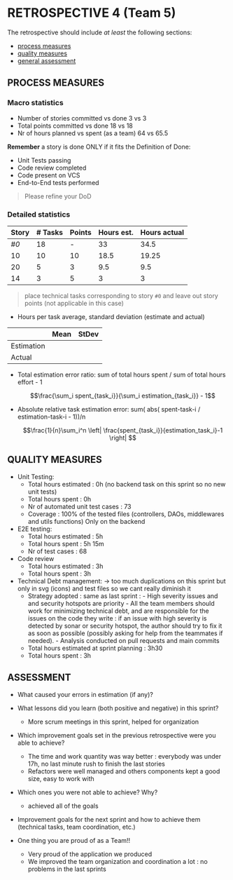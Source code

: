# RETROSPECTIVE 4 (Team 5)

The retrospective should include _at least_ the following
sections:

-   [process measures](#process-measures)
-   [quality measures](#quality-measures)
-   [general assessment](#assessment)

## PROCESS MEASURES

### Macro statistics

-   Number of stories committed vs done 3 vs 3
-   Total points committed vs done 18 vs 18
-   Nr of hours planned vs spent (as a team) 64 vs 65.5

**Remember** a story is done ONLY if it fits the Definition of Done:

-   Unit Tests passing
-   Code review completed
-   Code present on VCS
-   End-to-End tests performed

> Please refine your DoD

### Detailed statistics

| Story | # Tasks | Points | Hours est. | Hours actual |
| ----- | ------- | ------ | ---------- | ------------ |
| _#0_  | 18      | -      | 33         | 34.5         |
| 10    | 10      | 10     | 18.5       | 19.25        |
| 20    | 5       | 3      | 9.5        | 9.5          |
| 14    | 3       | 5      | 3          | 3            |

> place technical tasks corresponding to story `#0` and leave out story points (not applicable in this case)

-   Hours per task average, standard deviation (estimate and actual)

|            | Mean | StDev |
| ---------- | ---- | ----- |
| Estimation |      |       |
| Actual     |      |       |

-   Total estimation error ratio: sum of total hours spent / sum of total hours effort - 1

    $$\frac{\sum_i spent_{task_i}}{\sum_i estimation_{task_i}} - 1$$

-   Absolute relative task estimation error: sum( abs( spent-task-i / estimation-task-i - 1))/n

    $$\frac{1}{n}\sum_i^n \left| \frac{spent_{task_i}}{estimation_task_i}-1 \right| $$

## QUALITY MEASURES

-   Unit Testing:
    -   Total hours estimated : 0h (no backend task on this sprint so no new unit tests)
    -   Total hours spent : 0h
    -   Nr of automated unit test cases : 73
    -   Coverage : 100% of the tested files (controllers, DAOs, middlewares and utils functions) Only on the backend
-   E2E testing:
    -   Total hours estimated : 5h
    -   Total hours spent : 5h 15m
    -   Nr of test cases : 68
-   Code review
    -   Total hours estimated : 3h
    -   Total hours spent : 3h
-   Technical Debt management: -> too much duplications on this sprint but only in svg (icons) and test files so we cant really diminish it
    -   Strategy adopted : same as last sprint : - High severity issues and and security hotspots are priority - All the team members should work for minimizing technical debt, and are responsible for the issues on the code they write : if an issue with high severity is detected by sonar or security hotspot, the author should try to fix it as soon as possible (possibly asking for help from the teammates if needed). - Analysis conducted on pull requests and main commits
    -   Total hours estimated at sprint planning : 3h30
    -   Total hours spent : 3h

## ASSESSMENT

-   What caused your errors in estimation (if any)?

-   What lessons did you learn (both positive and negative) in this sprint?

    -   More scrum meetings in this sprint, helped for organization

-   Which improvement goals set in the previous retrospective were you able to achieve?
    -   The time and work quantity was way better : everybody was under 17h, no last minute rush to finish the last stories
    -   Refactors were well managed and others components kept a good size, easy to work with
-   Which ones you were not able to achieve? Why?

    -   achieved all of the goals

-   Improvement goals for the next sprint and how to achieve them (technical tasks, team coordination, etc.)

-   One thing you are proud of as a Team!!
    -   Very proud of the application we produced
    -   We improved the team organization and coordination a lot : no problems in the last sprints
